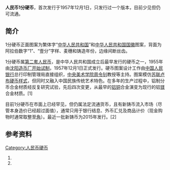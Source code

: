 **人民币1分硬币**，首次发行于1957年12月1日，只发行过一个版本，目前少见但仍可流通。

## 简介

1分硬币正面图案为繁体字“[中华人民共和国](https://zh.wikipedia.org/wiki/中华人民共和国 "wikilink")”和[中华人民共和国国徽](../Page/中华人民共和国国徽.md "wikilink")图案，背面为阿拉伯数字“1”、“壹分”字样、麦穗和铸造年份，边缘间断丝齿。

1分硬币属[第二套人民币](../Page/第二套人民币.md "wikilink")，是中华人民共和国成立后最早发行的硬币之一，1955年由[沈阳造币厂开始试制](https://zh.wikipedia.org/wiki/沈阳造币厂 "wikilink")，1957年12月1日正式发行。硬币图案设计工作由[中国人民银行](../Page/中国人民银行.md "wikilink")总行印制管理局直接组织，[中央美术学院](../Page/中央美术学院.md "wikilink")[周令钊](../Page/周令钊.md "wikilink")教授等主持。图案模仿[苏联卢布硬币样式](https://zh.wikipedia.org/wiki/苏联卢布 "wikilink")，但同时又融入中国民族传统艺术特色。在多年的生产过程中，铝制分币合金材质经反复研究试验，先后四次变更，从最早的[铝](../Page/铝.md "wikilink")[铜](../Page/铜.md "wikilink")合金演变为现行的铝[镁](../Page/镁.md "wikilink")合金材质。\[1\]

目前1分硬币在市面上已经罕见，但仍属法定流通货币，且有新铸币流入市场（尽管本身造价已经超过面值），通常只用于银行结息、外币汇兑及商品计价（现金购物时通常取整至[角](https://zh.wikipedia.org/wiki/角_\(货币\) "wikilink")）。最近一批新铸币为2015年发行。\[2\]

## 参考资料

[Category:人民币硬币](https://zh.wikipedia.org/wiki/Category:人民币硬币 "wikilink")

1.
2.